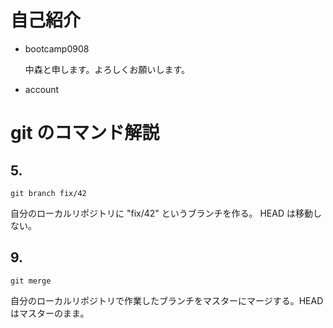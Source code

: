 # 自己紹介

- bootcamp0908

  中森と申します。よろしくお願いします。

- account

# git のコマンド解説

## 5.
`git branch fix/42`

自分のローカルリポジトリに "fix/42" というブランチを作る。 HEAD は移動しない。

## 9.
`git merge`

自分のローカルリポジトリで作業したブランチをマスターにマージする。HEADはマスターのまま。
